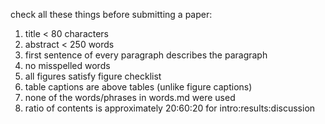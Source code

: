 check all these things before submitting a paper:

1. title < 80 characters
2. abstract < 250 words
3. first sentence of every paragraph describes the paragraph
4. no misspelled words
5. all figures satisfy figure checklist
6. table captions are above tables (unlike figure captions)
7. none of the words/phrases in words.md were used
8. ratio of contents is approximately 20:60:20 for intro:results:discussion

